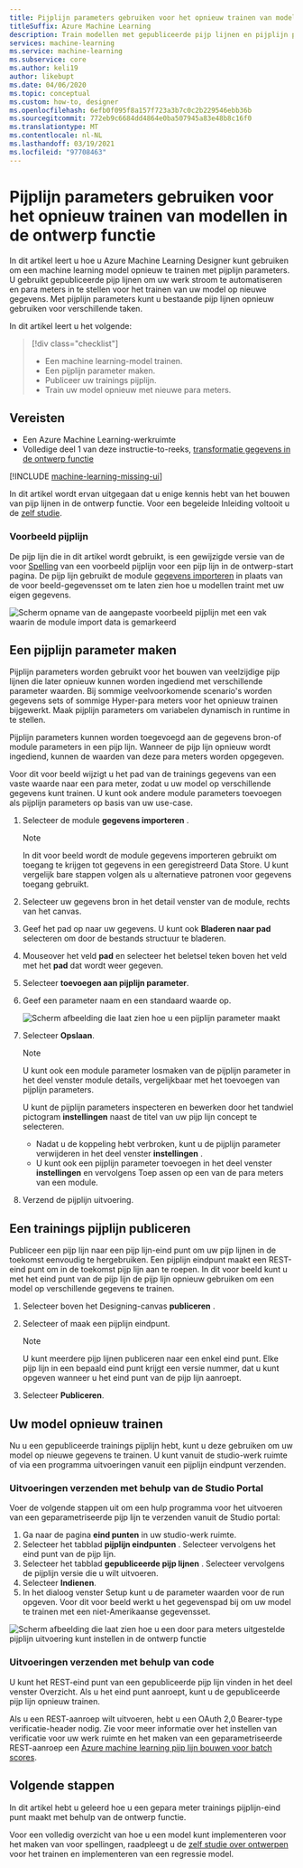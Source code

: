 ```yaml
---
title: Pijplijn parameters gebruiken voor het opnieuw trainen van modellen in de ontwerp functie
titleSuffix: Azure Machine Learning
description: Train modellen met gepubliceerde pijp lijnen en pijplijn parameters in Azure Machine Learning Designer.
services: machine-learning
ms.service: machine-learning
ms.subservice: core
ms.author: keli19
author: likebupt
ms.date: 04/06/2020
ms.topic: conceptual
ms.custom: how-to, designer
ms.openlocfilehash: 6efb0f095f8a157f723a3b7c0c2b229546ebb36b
ms.sourcegitcommit: 772eb9c6684dd4864e0ba507945a83e48b8c16f0
ms.translationtype: MT
ms.contentlocale: nl-NL
ms.lasthandoff: 03/19/2021
ms.locfileid: "97708463"
---
```

# <a name="use-pipeline-parameters-to-retrain-models-in-the-designer"></a>Pijplijn parameters gebruiken voor het opnieuw trainen van modellen in de ontwerp functie


In dit artikel leert u hoe u Azure Machine Learning Designer kunt gebruiken om een machine learning model opnieuw te trainen met pijplijn parameters. U gebruikt gepubliceerde pijp lijnen om uw werk stroom te automatiseren en para meters in te stellen voor het trainen van uw model op nieuwe gegevens. Met pijplijn parameters kunt u bestaande pijp lijnen opnieuw gebruiken voor verschillende taken.  

In dit artikel leert u het volgende:

> [!div class="checklist"]
> * Een machine learning-model trainen.
> * Een pijplijn parameter maken.
> * Publiceer uw trainings pijplijn.
> * Train uw model opnieuw met nieuwe para meters.

## <a name="prerequisites"></a>Vereisten

* Een Azure Machine Learning-werkruimte
* Volledige deel 1 van deze instructie-to-reeks, [transformatie gegevens in de ontwerp functie](how-to-designer-transform-data.md)

[!INCLUDE [machine-learning-missing-ui](../../includes/machine-learning-missing-ui.md)]

In dit artikel wordt ervan uitgegaan dat u enige kennis hebt van het bouwen van pijp lijnen in de ontwerp functie. Voor een begeleide Inleiding voltooit u de [zelf studie](tutorial-designer-automobile-price-train-score.md). 

### <a name="sample-pipeline"></a>Voorbeeld pijplijn

De pijp lijn die in dit artikel wordt gebruikt, is een gewijzigde versie van de voor [Spelling](samples-designer.md#classification) van een voorbeeld pijplijn voor een pijp lijn in de ontwerp-start pagina. De pijp lijn gebruikt de module [gegevens importeren](algorithm-module-reference/import-data.md) in plaats van de voor beeld-gegevensset om te laten zien hoe u modellen traint met uw eigen gegevens.

![Scherm opname van de aangepaste voorbeeld pijplijn met een vak waarin de module import data is gemarkeerd](./media/how-to-retrain-designer/modified-sample-pipeline.png)

## <a name="create-a-pipeline-parameter"></a>Een pijplijn parameter maken

Pijplijn parameters worden gebruikt voor het bouwen van veelzijdige pijp lijnen die later opnieuw kunnen worden ingediend met verschillende parameter waarden. Bij sommige veelvoorkomende scenario's worden gegevens sets of sommige Hyper-para meters voor het opnieuw trainen bijgewerkt. Maak pijplijn parameters om variabelen dynamisch in runtime in te stellen. 

Pijplijn parameters kunnen worden toegevoegd aan de gegevens bron-of module parameters in een pijp lijn. Wanneer de pijp lijn opnieuw wordt ingediend, kunnen de waarden van deze para meters worden opgegeven.

Voor dit voor beeld wijzigt u het pad van de trainings gegevens van een vaste waarde naar een para meter, zodat u uw model op verschillende gegevens kunt trainen. U kunt ook andere module parameters toevoegen als pijplijn parameters op basis van uw use-case.

1. Selecteer de module **gegevens importeren** .

    > [!NOTE]
    > In dit voor beeld wordt de module gegevens importeren gebruikt om toegang te krijgen tot gegevens in een geregistreerd Data Store. U kunt vergelijk bare stappen volgen als u alternatieve patronen voor gegevens toegang gebruikt.

1. Selecteer uw gegevens bron in het detail venster van de module, rechts van het canvas.

1. Geef het pad op naar uw gegevens. U kunt ook **Bladeren naar pad** selecteren om door de bestands structuur te bladeren. 

1. Mouseover het veld **pad** en selecteer het beletsel teken boven het veld met het **pad** dat wordt weer gegeven.

1. Selecteer **toevoegen aan pijplijn parameter**.

1. Geef een parameter naam en een standaard waarde op.

   ![Scherm afbeelding die laat zien hoe u een pijplijn parameter maakt](media/how-to-retrain-designer/add-pipeline-parameter.png)

1. Selecteer **Opslaan**.

   > [!NOTE]
   > U kunt ook een module parameter losmaken van de pijplijn parameter in het deel venster module details, vergelijkbaar met het toevoegen van pijplijn parameters.
   >
   > U kunt de pijplijn parameters inspecteren en bewerken door het tandwiel pictogram **instellingen** naast de titel van uw pijp lijn concept te selecteren. 
   >    - Nadat u de koppeling hebt verbroken, kunt u de pijplijn parameter verwijderen in het deel venster **instellingen** .
   >    - U kunt ook een pijplijn parameter toevoegen in het deel venster **instellingen** en vervolgens Toep assen op een van de para meters van een module.

1. Verzend de pijplijn uitvoering.

## <a name="publish-a-training-pipeline"></a>Een trainings pijplijn publiceren

Publiceer een pijp lijn naar een pijp lijn-eind punt om uw pijp lijnen in de toekomst eenvoudig te hergebruiken. Een pijplijn eindpunt maakt een REST-eind punt om in de toekomst pijp lijn aan te roepen. In dit voor beeld kunt u met het eind punt van de pijp lijn de pijp lijn opnieuw gebruiken om een model op verschillende gegevens te trainen.

1. Selecteer boven het Designing-canvas **publiceren** .
1. Selecteer of maak een pijplijn eindpunt.

   > [!NOTE]
   > U kunt meerdere pijp lijnen publiceren naar een enkel eind punt. Elke pijp lijn in een bepaald eind punt krijgt een versie nummer, dat u kunt opgeven wanneer u het eind punt van de pijp lijn aanroept.

1. Selecteer **Publiceren**.

## <a name="retrain-your-model"></a>Uw model opnieuw trainen

Nu u een gepubliceerde trainings pijplijn hebt, kunt u deze gebruiken om uw model op nieuwe gegevens te trainen. U kunt vanuit de studio-werk ruimte of via een programma uitvoeringen vanuit een pijplijn eindpunt verzenden.

### <a name="submit-runs-by-using-the-studio-portal"></a>Uitvoeringen verzenden met behulp van de Studio Portal

Voer de volgende stappen uit om een hulp programma voor het uitvoeren van een geparametriseerde pijp lijn te verzenden vanuit de Studio portal:

1. Ga naar de pagina **eind punten** in uw studio-werk ruimte.
1. Selecteer het tabblad **pijplijn eindpunten** . Selecteer vervolgens het eind punt van de pijp lijn.
1. Selecteer het tabblad **gepubliceerde pijp lijnen** . Selecteer vervolgens de pijplijn versie die u wilt uitvoeren.
1. Selecteer **Indienen**.
1. In het dialoog venster Setup kunt u de parameter waarden voor de run opgeven. Voor dit voor beeld werkt u het gegevenspad bij om uw model te trainen met een niet-Amerikaanse gegevensset.

![Scherm afbeelding die laat zien hoe u een door para meters uitgestelde pijplijn uitvoering kunt instellen in de ontwerp functie](./media/how-to-retrain-designer/published-pipeline-run.png)

### <a name="submit-runs-by-using-code"></a>Uitvoeringen verzenden met behulp van code

U kunt het REST-eind punt van een gepubliceerde pijp lijn vinden in het deel venster Overzicht. Als u het eind punt aanroept, kunt u de gepubliceerde pijp lijn opnieuw trainen.

Als u een REST-aanroep wilt uitvoeren, hebt u een OAuth 2,0 Bearer-type verificatie-header nodig. Zie voor meer informatie over het instellen van verificatie voor uw werk ruimte en het maken van een geparametriseerde REST-aanroep een [Azure machine learning pijp lijn bouwen voor batch scores](tutorial-pipeline-batch-scoring-classification.md#publish-and-run-from-a-rest-endpoint).

## <a name="next-steps"></a>Volgende stappen

In dit artikel hebt u geleerd hoe u een gepara meter trainings pijplijn-eind punt maakt met behulp van de ontwerp functie.

Voor een volledig overzicht van hoe u een model kunt implementeren voor het maken van voor spellingen, raadpleegt u de [zelf studie over ontwerpen](tutorial-designer-automobile-price-train-score.md) voor het trainen en implementeren van een regressie model.
